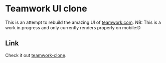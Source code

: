 # Teamwork UI clone

This is an attempt to rebuild the amazing UI of [teamwork.com](https://teamwork.com).
NB: This is a work in progress and only currently renders properly on mobile:D

## Link

Check it out [teamwork-clone](https://dneey.github.io/teamwork-clone).
